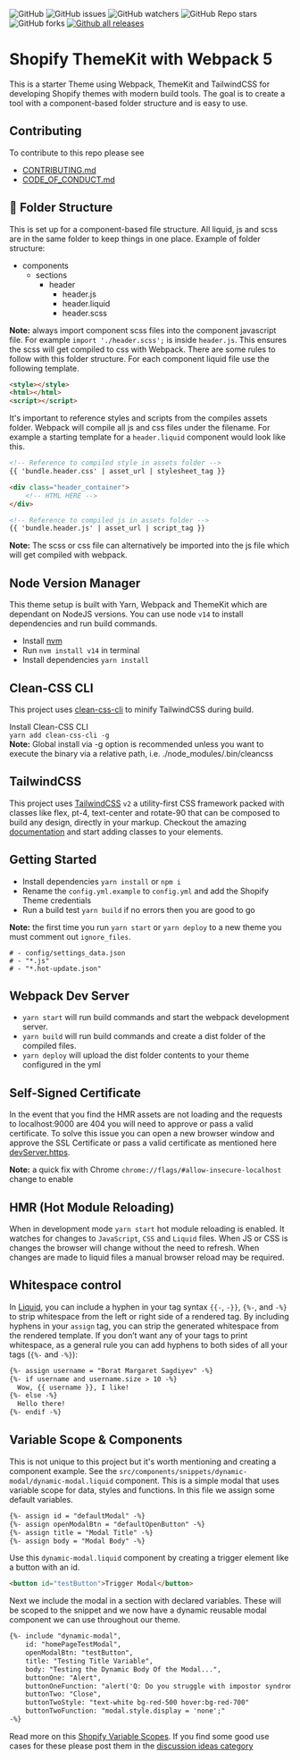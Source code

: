 ![GitHub](https://img.shields.io/github/license/3daddict/themekit-webpack) ![GitHub issues](https://img.shields.io/github/issues/3daddict/themekit-webpack) ![GitHub watchers](https://img.shields.io/github/watchers/3daddict/themekit-webpack) ![GitHub Repo stars](https://img.shields.io/github/stars/3daddict/themekit-webpack) ![GitHub forks](https://img.shields.io/github/forks/3daddict/themekit-webpack) [![Github all releases](https://img.shields.io/github/downloads/3daddict/themekit-webpack/total.svg)](https://GitHub.com/3daddict/themekit-webpack/releases/)

# Shopify ThemeKit with Webpack 5
This is a starter Theme using Webpack, ThemeKit and TailwindCSS for developing Shopify themes with modern build tools. The goal is to create a tool with a component-based folder structure and is easy to use.

## Contributing
To contribute to this repo please see
- [CONTRIBUTING.md](https://github.com/3daddict/themekit-webpack/blob/master/CONTRIBUTING.md)
- [CODE_OF_CONDUCT.md](https://github.com/3daddict/themekit-webpack/blob/master/CODE_OF_CONDUCT.md)

## 📁 Folder Structure
This is set up for a component-based file structure. All liquid, js and scss are in the same folder to keep things in one place.
Example of folder structure:
* components
    * sections
        * header
            - header.js
            - header.liquid
            - header.scss

**Note:** always import component scss files into the component javascript file. For example `import './header.scss';` is inside `header.js`. This ensures the scss will get compiled to css with Webpack.
There are some rules to follow with this folder structure. For each component liquid file use the following template.
```html
<style></style>
<html></html>
<script></script>
```
It's important to reference styles and scripts from the compiles assets folder. Webpack will compile all js and css files under the filename.
For example a starting template for a `header.liquid` component would look like this.
```html
<!-- Reference to compiled style in assets folder -->
{{ 'bundle.header.css' | asset_url | stylesheet_tag }}

<div class="header_container">
    <!-- HTML HERE -->
</div>

<!-- Reference to compiled js in assets folder -->
{{ 'bundle.header.js' | asset_url | script_tag }}
```
**Note:** The scss or css file can alternatively be imported into the js file which will get compiled with webpack.
## Node Version Manager
This theme setup is built with Yarn, Webpack and ThemeKit which are dependant on NodeJS versions.
You can use node `v14` to install dependencies and run build commands.
- Install [nvm](http://npm.github.io/installation-setup-docs/installing/using-a-node-version-manager.html)
- Run `nvm install v14` in terminal
- Install dependencies `yarn install`

## Clean-CSS CLI
This project uses [clean-css-cli](https://www.npmjs.com/package/clean-css-cli) to minify TailwindCSS during build.

Install Clean-CSS CLI  
`yarn add clean-css-cli -g`  
**Note:** Global install via -g option is recommended unless you want to execute the binary via a relative path, i.e. ./node_modules/.bin/cleancss

## TailwindCSS
This project uses [TailwindCSS](https://tailwindcss.com/) `v2` a utility-first CSS framework packed with classes like flex, pt-4, text-center and rotate-90 that can be composed to build any design, directly in your markup. Checkout the amazing [documentation](https://tailwindcss.com/docs) and start adding classes to your elements.

## Getting Started
- Install dependencies `yarn install` or `npm i`
- Rename the `config.yml.example` to `config.yml` and add the Shopify Theme credentials
- Run a build test `yarn build` if no errors then you are good to go  
  
**Note:** the first time you run `yarn start` or `yarn deploy` to a new theme you must comment out `ignore_files`.
```
# - config/settings_data.json
# - "*.js"
# - "*.hot-update.json"
```

## Webpack Dev Server
- `yarn start` will run build commands and start the webpack development server.
- `yarn build` will run build commands and create a dist folder of the compiled files.
- `yarn deploy` will upload the dist folder contents to your theme configured in the yml

## Self-Signed Certificate
In the event that you find the HMR assets are not loading and the requests to localhost:9000 are 404 you will need to approve or pass a valid certificate.
To solve this issue you can open a new browser window and approve the SSL Certificate or pass a valid certificate as mentioned here [devServer.https](https://webpack.js.org/configuration/dev-server/#devserverhttps).

**Note:** a quick fix with Chrome `chrome://flags/#allow-insecure-localhost` change to enable

## HMR (Hot Module Reloading)
When in development mode `yarn start` hot module reloading is enabled. It watches for changes to `JavaScript`, `CSS` and `Liquid` files. When JS or CSS is changes the browser will change without the need to refresh. When changes are made to liquid files a manual browser reload may be required.

## Whitespace control
In [Liquid](https://shopify.github.io/liquid/basics/whitespace/), you can include a hyphen in your tag syntax `{{-`, `-}}`, `{%-`, and `-%}` to strip whitespace from the left or right side of a rendered tag.
By including hyphens in your `assign` tag, you can strip the generated whitespace from the rendered template.
If you don’t want any of your tags to print whitespace, as a general rule you can add hyphens to both sides of all your tags (`{%-` and `-%}`):
```html
{%- assign username = "Borat Margaret Sagdiyev" -%}
{%- if username and username.size > 10 -%}
  Wow, {{ username }}, I like!
{%- else -%}
  Hello there!
{%- endif -%}
```

## Variable Scope & Components
This is not unique to this project but it's worth mentioning and creating a component example. See the `src/components/snippets/dynamic-modal/dynamic-modal.liquid` component. This is a simple modal that uses variable scope for data, styles and functions.
In this file we assign some default variables.
```html
{%- assign id = "defaultModal" -%}
{%- assign openModalBtn = "defaultOpenButton" -%}
{%- assign title = "Modal Title" -%}
{%- assign body = "Modal Body" -%}
```
Use this `dynamic-modal.liquid` component by creating a trigger element like a button with an id.
```html
<button id="testButton">Trigger Modal</button>
```
Next we include the modal in a section with declared variables. These will be scoped to the snippet and we now have a dynamic reusable modal component we can use throughout our theme.
```html
{%- include "dynamic-modal", 
    id: "homePageTestModal",
    openModalBtn: "testButton",
    title: "Testing Title Variable",
    body: "Testing the Dynamic Body Of the Modal...",
    buttonOne: "Alert",
    buttonOneFunction: "alert('Q: Do you struggle with impostor syndrome? Me: no I’m great at it')"
    buttonTwo: "Close",
    buttonTwoStyle: "text-white bg-red-500 hover:bg-red-700"
    buttonTwoFunction: "modal.style.display = 'none';"
-%}
```
Read more on this [Shopify Variable Scopes](https://ellodave.dev/blog/2019/5/24/shopify-variable-scopes/). If you find some good use cases for these please post them in the [discussion ideas category](https://github.com/3daddict/themekit-webpack/discussions/categories/ideas)
